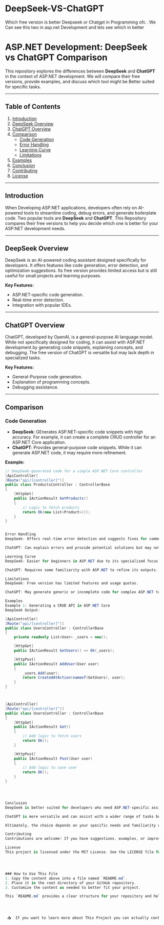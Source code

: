 # DeepSeek-VS-ChatGPT
Which free version is better  Deepseek or Chatgpt in Programming ofc . We Can see this two in asp.net Development and lets see which in better 
# ASP.NET Development: DeepSeek vs ChatGPT Comparison

This repository explores the differences between **DeepSeek** and **ChatGPT** in the context of ASP.NET development. We will compare their free versions, provide examples, and discuss which tool might be Better suited for specific tasks.

---

## Table of Contents
1. [Introduction](#introduction)
2. [DeepSeek Overview](#deepseek-overview)
3. [ChatGPT Overview](#chatgpt-overview)
4. [Comparison](#comparison)
   - [Code Generation](#code-generation)
   - [Error Handling](#error-handling)
   - [Learning Curve](#learning-curve)
   - [Limitations](#limitations)
5. [Examples](#examples)
6. [Conclusion](#conclusion)
7. [Contributing](#contributing)
8. [License](#license)

---

## Introduction

When Developing ASP.NET applications, developers often rely on AI-powered tools to streamline coding, debug errors, and generate boilerplate code. Two popular tools are **DeepSeek** and **ChatGPT**. This Repository compares their free versions to help you decide which one is better for your ASP.NET development needs.

---

## DeepSeek Overview

DeepSeek is an AI-powered coding assistant designed specifically for developers. It offers features like code generation, error detection, and optimization suggestions. Its free version provides limited access but is still useful for small projects and learning purposes.

**Key Features:**
- ASP.NET-specific code generation.
- Real-time error detection.
- Integration with popular IDEs.

---

## ChatGPT Overview

ChatGPT, developed by OpenAI, is a general-purpose AI language model. While not specifically designed for coding, it can assist with ASP.NET development by generating code snippets, explaining concepts, and debugging. The free version of ChatGPT is versatile but may lack depth in specialized tasks.

**Key Features:**
- General-Purpose code generation.
- Explanation of programming concepts.
- Debugging assistance.

---

## Comparison

### Code Generation
- **DeepSeek**: GEnerates ASP.NET-specific code snippets with high accuracy. For example, it can create a complete CRUD controller for an ASP.NET Core application.
- **ChatGPT**: Provides general-purpose code snippets. While it can generate ASP.NET code, it may require more refinement.

**Example:**
```csharp
// DeepSeek-generated code for a simple ASP.NET Core controller
[ApiController]
[Route("api/[controller]")]
public class ProductsController : ControllerBase
{
    [HttpGet]
    public IActionResult GetProducts()
    {
        // Logic to fetch products
        return Ok(new List<Product>());
    }
}


Error Handling
DeepSeek: Offers real-time error detection and suggests fixes for common ASP.NET errors.

ChatGPT: Can explain errors and provide potential solutions but may not be as precise as DeepSeek.

Learning Curve
DeepSeek: Easier for beginners in ASP.NET due to its specialized focus.

ChatGPT: Requires some familiarity with ASP.NET to refine its outputs.

Limitations
DeepSeek: Free version has limited features and usage quotas.

ChatGPT: May generate generic or incomplete code for complex ASP.NET tasks.

Examples
Example 1: Generating a CRUD API in ASP.NET Core
DeepSeek Output:

[ApiController]
[Route("api/[controller]")]
public class UsersController : ControllerBase
{
    private readonly List<User> _users = new();

    [HttpGet]
    public IActionResult GetUsers() => Ok(_users);

    [HttpPost]
    public IActionResult AddUser(User user)
    {
        _users.Add(user);
        return CreatedAtAction(nameof(GetUsers), user);
    }
}



[ApiController]
[Route("api/[controller]")]
public class UsersController : ControllerBase
{
    [HttpGet]
    public IActionResult Get()
    {
        // Add logic to fetch users
        return Ok();
    }

    [HttpPost]
    public IActionResult Post(User user)
    {
        // Add logic to save user
        return Ok();
    }
}




Conclusion
DeepSeek is better suited for developers who need ASP.NET-specific assistance and real-time error handling.

ChatGPT is more versatile and can assist with a wider range of tasks but may require more refinement for ASP.NET development.

Ultimately, the choice depends on your specific needs and familiarity with ASP.NET.

Contributing
Contributions are welcome! If you have suggestions, examples, or improvements, feel free to open an issue or submit a pull request.

License
This project is licensed under the MIT License. See the LICENSE file for details.




### How to Use This File
1. Copy the content above into a file named `README.md`.
2. Place it in the root directory of your GitHub repository.
3. Customize the content as needed to better fit your project.

This `README.md` provides a clear structure for your repository and helps visitors understand the purpose of your project.




 📥  If you want to learn more about This Project you can actually contact me on Mail : **sabagg790@gmail.com**
